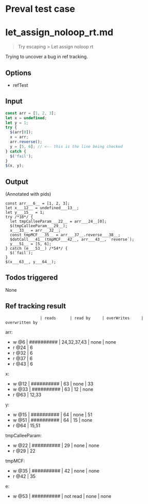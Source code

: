 # Preval test case

# let_assign_noloop_rt.md

> Try escaping > Let assign noloop rt

Trying to uncover a bug in ref tracking.

## Options

- refTest

## Input

`````js filename=intro
const arr = [1, 2, 3];
let x = undefined;
let y = 1;
try {
  $(arr[0]);
  x = arr;
  arr.reverse();
  y = [5, 6]; // <-- this is the line being checked
} catch {
  $('fail');
}
$(x, y);
`````


## Output

(Annotated with pids)

`````filename=intro
const arr___6__ = [1, 2, 3];
let x___12__ = undefined___13__;
let y___15__ = 1;
try /*18*/ {
  let tmpCalleeParam___22__ = arr___24__[0];
  $(tmpCalleeParam___29__);
  x___33__ = arr___32__;
  const tmpMCF___35__ = arr___37__.reverse___38__;
  $dotCall___41__(tmpMCF___42__, arr___43__, `reverse`);
  y___51__ = [5, 6];
} catch (e___53__) /*54*/ {
  $(`fail`);
}
$(x___63__, y___64__);
`````


## Todos triggered


None


## Ref tracking result


                   | reads      | read by     | overWrites     | overwritten by
arr:
  - w @6       | ########## | 24,32,37,43 | none           | none
  - r @24      | 6
  - r @32      | 6
  - r @37      | 6
  - r @43      | 6

x:
  - w @12      | ########## | 63          | none           | 33
  - w @33      | ########## | 63          | 12             | none
  - r @63      | 12,33

y:
  - w @15      | ########## | 64          | none           | 51
  - w @51      | ########## | 64          | 15             | none
  - r @64      | 15,51

tmpCalleeParam:
  - w @22          | ########## | 29          | none           | none
  - r @29          | 22

tmpMCF:
  - w @35          | ########## | 42          | none           | none
  - r @42          | 35

e:
  - w @53          | ########## | not read    | none           | none
